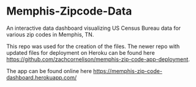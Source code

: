 # Memphis-Zipcode-Data
An interactive data dashboard visualizing US Census Bureau data for various zip codes in Memphis, TN.

This repo was used for the creation of the files. The newer repo with updated files for deployment on Heroku can be found here https://github.com/zachcornelison/memphis-zip-code-app-deployment. 

The app can be found online here https://memphis-zip-code-dashboard.herokuapp.com/ 
